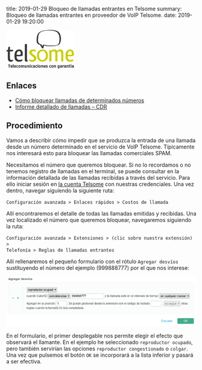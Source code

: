 title: 2019-01-29 Bloqueo de llamadas entrantes en Telsome
summary: Bloqueo de llamadas entrantes en proveedor de VoIP Telsome.
date: 2019-01-29 19:20:00

![Telsome Logo](/images/posts/telsome.png)

## Enlaces

* [Cómo bloquear llamadas de determinados números](https://blog.telsome.es/manuales/telefonia-ip/bloquear-llamadas-determinados-numeros/)
* [Informe detallado de llamadas – CDR](https://blog.telsome.es/manuales/telefonia-ip/informe-detallado-llamadas-cdr/)

## Procedimiento

Vamos a describir cómo impedir que se produzca la entrada de una llamada desde un número determinado en el servicio de VoIP Telsome. Típicamente nos interesará esto para bloquear las llamadas comerciales SPAM.

Necesitamos el número que queremos bloquear. Si no lo recordamos o no tenemos registro de llamadas en el terminal, se puede consultar en la información detallada de las llamadas recibidas a través del servicio. Para ello iniciar sesión en [la cuenta Telsome](https://www.telsome.es/mi-cuenta.html) con nuestras credenciales. Una vez dentro, navegar siguiendo la siguiente ruta:

```
Configuración avanzada > Enlaces rápidos > Costos de llamada
```

Allí encontraremos el detalle de todas las llamadas emitidas y recibidas. Una vez localizado el número que queremos bloquear, navegaremos siguiendo la ruta:

```
Configuración avanzada > Extensiones > (clic sobre nuestra extensión) >
Telefonía > Reglas de llamadas entrantes
```

Allí rellenaremos el pequeño formulario con el rótulo `Agregar desvíos` sustituyendo el número del ejemplo (999888777) por el que nos interese:

![Telsome Bloqueo](/images/posts/telsome-bloqueo.png)

En el formulario, el primer desplegable nos permite elegir el efecto que observará el llamante. En el ejemplo he seleccionado `reproductor ocupado`, pero también servirían las opciones `reproductor congestionado` o `colgar`. Una vez que pulsemos el botón `OK` se incorporará a la lista inferior y pasará a ser efectiva.
